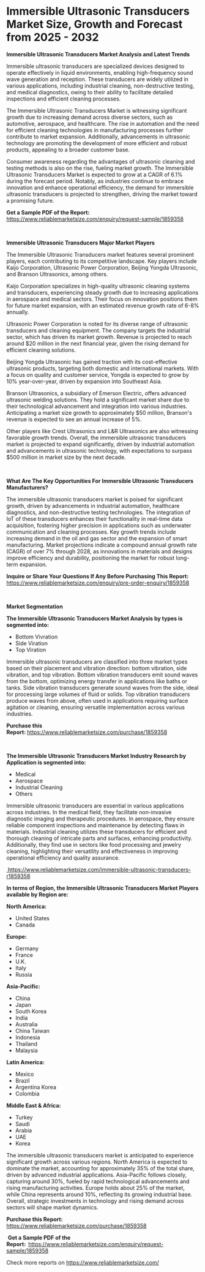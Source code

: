 <p><h1>Immersible Ultrasonic Transducers Market Size, Growth and Forecast from 2025 - 2032</h1></p><p><strong>Immersible Ultrasonic Transducers Market Analysis and Latest Trends</strong></p>
<p><p>Immersible ultrasonic transducers are specialized devices designed to operate effectively in liquid environments, enabling high-frequency sound wave generation and reception. These transducers are widely utilized in various applications, including industrial cleaning, non-destructive testing, and medical diagnostics, owing to their ability to facilitate detailed inspections and efficient cleaning processes.</p><p>The Immersible Ultrasonic Transducers Market is witnessing significant growth due to increasing demand across diverse sectors, such as automotive, aerospace, and healthcare. The rise in automation and the need for efficient cleaning technologies in manufacturing processes further contribute to market expansion. Additionally, advancements in ultrasonic technology are promoting the development of more efficient and robust products, appealing to a broader customer base.</p><p>Consumer awareness regarding the advantages of ultrasonic cleaning and testing methods is also on the rise, fueling market growth. The Immersible Ultrasonic Transducers Market is expected to grow at a CAGR of 6.1% during the forecast period. Notably, as industries continue to embrace innovation and enhance operational efficiency, the demand for immersible ultrasonic transducers is projected to strengthen, driving the market toward a promising future.</p></p>
<p><strong>Get a Sample PDF of the Report:&nbsp;</strong> <a href="https://www.reliablemarketsize.com/enquiry/request-sample/1859358?utm_campaign=2186&utm_medium=2&utm_source=Github&utm_content=ia&utm_term=16022025&utm_id=immersible-ultrasonic-transducers">https://www.reliablemarketsize.com/enquiry/request-sample/1859358</a></p>
<p>&nbsp;</p>
<p><strong>Immersible Ultrasonic Transducers Major Market Players</strong></p>
<p><p>The Immersible Ultrasonic Transducers market features several prominent players, each contributing to its competitive landscape. Key players include Kaijo Corporation, Ultrasonic Power Corporation, Beijing Yongda Ultrasonic, and Branson Ultrasonics, among others. </p><p>Kaijo Corporation specializes in high-quality ultrasonic cleaning systems and transducers, experiencing steady growth due to increasing applications in aerospace and medical sectors. Their focus on innovation positions them for future market expansion, with an estimated revenue growth rate of 6-8% annually.</p><p>Ultrasonic Power Corporation is noted for its diverse range of ultrasonic transducers and cleaning equipment. The company targets the industrial sector, which has driven its market growth. Revenue is projected to reach around $20 million in the next financial year, given the rising demand for efficient cleaning solutions.</p><p>Beijing Yongda Ultrasonic has gained traction with its cost-effective ultrasonic products, targeting both domestic and international markets. With a focus on quality and customer service, Yongda is expected to grow by 10% year-over-year, driven by expansion into Southeast Asia.</p><p>Branson Ultrasonics, a subsidiary of Emerson Electric, offers advanced ultrasonic welding solutions. They hold a significant market share due to their technological advancement and integration into various industries. Anticipating a market size growth to approximately $50 million, Branson's revenue is expected to see an annual increase of 5%.</p><p>Other players like Crest Ultrasonics and L&R Ultrasonics are also witnessing favorable growth trends. Overall, the immersible ultrasonic transducers market is projected to expand significantly, driven by industrial automation and advancements in ultrasonic technology, with expectations to surpass $500 million in market size by the next decade.</p></p>
<p>&nbsp;</p>
<p><strong>What Are The Key Opportunities For Immersible Ultrasonic Transducers Manufacturers?</strong></p>
<p><p>The immersible ultrasonic transducers market is poised for significant growth, driven by advancements in industrial automation, healthcare diagnostics, and non-destructive testing technologies. The integration of IoT of these transducers enhances their functionality in real-time data acquisition, fostering higher precision in applications such as underwater communication and cleaning processes. Key growth trends include increasing demand in the oil and gas sector and the expansion of smart manufacturing. Market projections indicate a compound annual growth rate (CAGR) of over 7% through 2028, as innovations in materials and designs improve efficiency and durability, positioning the market for robust long-term expansion.</p></p>
<p><strong>Inquire or Share Your Questions If Any Before Purchasing This Report:</strong> <a href="https://www.reliablemarketsize.com/enquiry/pre-order-enquiry/1859358?utm_campaign=2186&utm_medium=2&utm_source=Github&utm_content=ia&utm_term=16022025&utm_id=immersible-ultrasonic-transducers">https://www.reliablemarketsize.com/enquiry/pre-order-enquiry/1859358</a></p>
<p>&nbsp;</p>
<p><strong>Market Segmentation</strong></p>
<p><strong>The Immersible Ultrasonic Transducers Market Analysis by types is segmented into:</strong></p>
<p><ul><li>Bottom Vivration</li><li>Side Viration</li><li>Top Viration</li></ul></p>
<p><p>Immersible ultrasonic transducers are classified into three market types based on their placement and vibration direction: bottom vibration, side vibration, and top vibration. Bottom vibration transducers emit sound waves from the bottom, optimizing energy transfer in applications like baths or tanks. Side vibration transducers generate sound waves from the side, ideal for processing large volumes of fluid or solids. Top vibration transducers produce waves from above, often used in applications requiring surface agitation or cleaning, ensuring versatile implementation across various industries.</p></p>
<p><strong>Purchase this Report:&nbsp;</strong><a href="https://www.reliablemarketsize.com/purchase/1859358?utm_campaign=2186&utm_medium=2&utm_source=Github&utm_content=ia&utm_term=16022025&utm_id=immersible-ultrasonic-transducers">https://www.reliablemarketsize.com/purchase/1859358</a></p>
<p>&nbsp;</p>
<p><strong>The Immersible Ultrasonic Transducers Market Industry Research by Application is segmented into:</strong></p>
<p><ul><li>Medical</li><li>Aerospace</li><li>Industrial Cleaning</li><li>Others</li></ul></p>
<p><p>Immersible ultrasonic transducers are essential in various applications across industries. In the medical field, they facilitate non-invasive diagnostic imaging and therapeutic procedures. In aerospace, they ensure reliable component inspections and maintenance by detecting flaws in materials. Industrial cleaning utilizes these transducers for efficient and thorough cleaning of intricate parts and surfaces, enhancing productivity. Additionally, they find use in sectors like food processing and jewelry cleaning, highlighting their versatility and effectiveness in improving operational efficiency and quality assurance.</p></p>
<p><a href="https://www.reliablemarketsize.com/immersible-ultrasonic-transducers-r1859358?utm_campaign=2186&utm_medium=2&utm_source=Github&utm_content=ia&utm_term=16022025&utm_id=immersible-ultrasonic-transducers">&nbsp;https://www.reliablemarketsize.com/immersible-ultrasonic-transducers-r1859358</a></p>
<p><strong>In terms of Region, the Immersible Ultrasonic Transducers Market Players available by Region are:</strong></p>
<p>
    <p> <strong> North America: </strong>
        <ul>
            <li>United States</li>
            <li>Canada</li>
        </ul>
        </p> 
    <p> <strong> Europe: </strong>
        <ul>
            <li>Germany</li>
            <li>France</li>
            <li>U.K.</li>
            <li>Italy</li>
            <li>Russia</li>
        </ul>
        </p> 
    <p> <strong> Asia-Pacific: </strong>
        <ul>
            <li>China</li>
            <li>Japan</li>
            <li>South Korea</li>
            <li>India</li>
            <li>Australia</li>
            <li>China Taiwan</li>
            <li>Indonesia</li>
            <li>Thailand</li>
            <li>Malaysia</li>
        </ul>
        </p> 
    <p> <strong> Latin America: </strong>
        <ul>
            <li>Mexico</li>
            <li>Brazil</li>
            <li>Argentina Korea</li>
            <li>Colombia</li>
        </ul>
        </p> 
    <p> <strong> Middle East & Africa: </strong>
        <ul>
            <li>Turkey</li>
            <li>Saudi</li>
            <li>Arabia</li>
            <li>UAE</li>
            <li>Korea</li>
        </ul>
    </p>
    </p>
<p><p>The immersible ultrasonic transducers market is anticipated to experience significant growth across various regions. North America is expected to dominate the market, accounting for approximately 35% of the total share, driven by advanced industrial applications. Asia-Pacific follows closely, capturing around 30%, fueled by rapid technological advancements and rising manufacturing activities. Europe holds about 25% of the market, while China represents around 10%, reflecting its growing industrial base. Overall, strategic investments in technology and rising demand across sectors will shape market dynamics.</p></p>
<p><strong>Purchase this Report: </strong><a href="https://www.reliablemarketsize.com/purchase/1859358?utm_campaign=2186&utm_medium=2&utm_source=Github&utm_content=ia&utm_term=16022025&utm_id=immersible-ultrasonic-transducers">https://www.reliablemarketsize.com/purchase/1859358</a></p>
<p>&nbsp;<strong>Get a Sample PDF of the Report:&nbsp;&nbsp;</strong><a href="https://www.reliablemarketsize.com/enquiry/request-sample/1859358?utm_campaign=2186&utm_medium=2&utm_source=Github&utm_content=ia&utm_term=16022025&utm_id=immersible-ultrasonic-transducers">https://www.reliablemarketsize.com/enquiry/request-sample/1859358</a></p>
<p><strong></strong></p>
<p>Check more reports on <a href="https://www.reliablemarketsize.com/?utm_campaign=2186&utm_medium=2&utm_source=Github&utm_content=ia&utm_term=16022025&utm_id=immersible-ultrasonic-transducers">https://www.reliablemarketsize.com/</a></p>